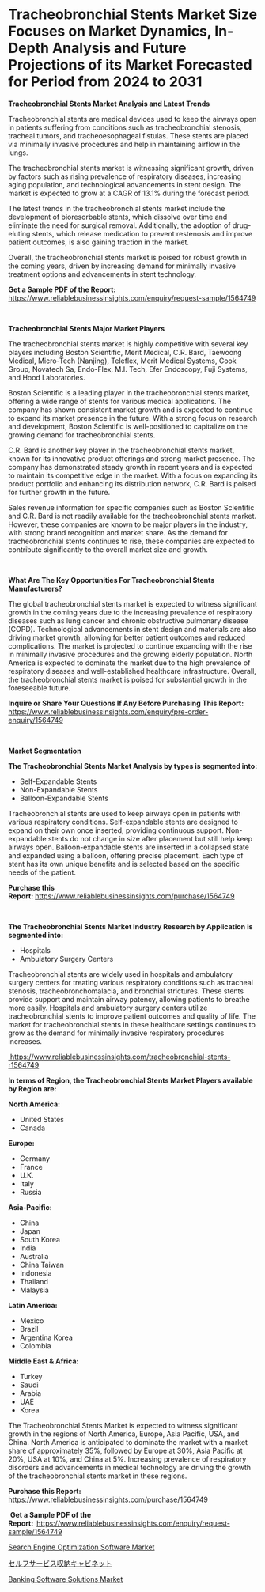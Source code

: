 <p><h1>Tracheobronchial Stents Market Size Focuses on Market Dynamics, In-Depth Analysis and Future Projections of its Market Forecasted for Period from 2024 to 2031</h1></p><p><strong>Tracheobronchial Stents Market Analysis and Latest Trends</strong></p>
<p><p>Tracheobronchial stents are medical devices used to keep the airways open in patients suffering from conditions such as tracheobronchial stenosis, tracheal tumors, and tracheoesophageal fistulas. These stents are placed via minimally invasive procedures and help in maintaining airflow in the lungs.</p><p>The tracheobronchial stents market is witnessing significant growth, driven by factors such as rising prevalence of respiratory diseases, increasing aging population, and technological advancements in stent design. The market is expected to grow at a CAGR of 13.1% during the forecast period.</p><p>The latest trends in the tracheobronchial stents market include the development of bioresorbable stents, which dissolve over time and eliminate the need for surgical removal. Additionally, the adoption of drug-eluting stents, which release medication to prevent restenosis and improve patient outcomes, is also gaining traction in the market.</p><p>Overall, the tracheobronchial stents market is poised for robust growth in the coming years, driven by increasing demand for minimally invasive treatment options and advancements in stent technology.</p></p>
<p><strong>Get a Sample PDF of the Report:&nbsp;</strong> <a href="https://www.reliablebusinessinsights.com/enquiry/request-sample/1564749">https://www.reliablebusinessinsights.com/enquiry/request-sample/1564749</a></p>
<p>&nbsp;</p>
<p><strong>Tracheobronchial Stents Major Market Players</strong></p>
<p><p>The tracheobronchial stents market is highly competitive with several key players including Boston Scientific, Merit Medical, C.R. Bard, Taewoong Medical, Micro-Tech (Nanjing), Teleflex, Merit Medical Systems, Cook Group, Novatech Sa, Endo-Flex, M.I. Tech, Efer Endoscopy, Fuji Systems, and Hood Laboratories.</p><p>Boston Scientific is a leading player in the tracheobronchial stents market, offering a wide range of stents for various medical applications. The company has shown consistent market growth and is expected to continue to expand its market presence in the future. With a strong focus on research and development, Boston Scientific is well-positioned to capitalize on the growing demand for tracheobronchial stents.</p><p>C.R. Bard is another key player in the tracheobronchial stents market, known for its innovative product offerings and strong market presence. The company has demonstrated steady growth in recent years and is expected to maintain its competitive edge in the market. With a focus on expanding its product portfolio and enhancing its distribution network, C.R. Bard is poised for further growth in the future.</p><p>Sales revenue information for specific companies such as Boston Scientific and C.R. Bard is not readily available for the tracheobronchial stents market. However, these companies are known to be major players in the industry, with strong brand recognition and market share. As the demand for tracheobronchial stents continues to rise, these companies are expected to contribute significantly to the overall market size and growth.</p></p>
<p>&nbsp;</p>
<p><strong>What Are The Key Opportunities For Tracheobronchial Stents Manufacturers?</strong></p>
<p><p>The global tracheobronchial stents market is expected to witness significant growth in the coming years due to the increasing prevalence of respiratory diseases such as lung cancer and chronic obstructive pulmonary disease (COPD). Technological advancements in stent design and materials are also driving market growth, allowing for better patient outcomes and reduced complications. The market is projected to continue expanding with the rise in minimally invasive procedures and the growing elderly population. North America is expected to dominate the market due to the high prevalence of respiratory diseases and well-established healthcare infrastructure. Overall, the tracheobronchial stents market is poised for substantial growth in the foreseeable future.</p></p>
<p><strong>Inquire or Share Your Questions If Any Before Purchasing This Report:</strong> <a href="https://www.reliablebusinessinsights.com/enquiry/pre-order-enquiry/1564749">https://www.reliablebusinessinsights.com/enquiry/pre-order-enquiry/1564749</a></p>
<p>&nbsp;</p>
<p><strong>Market Segmentation</strong></p>
<p><strong>The Tracheobronchial Stents Market Analysis by types is segmented into:</strong></p>
<p><ul><li>Self-Expandable Stents</li><li>Non-Expandable Stents</li><li>Balloon-Expandable Stents</li></ul></p>
<p><p>Tracheobronchial stents are used to keep airways open in patients with various respiratory conditions. Self-expandable stents are designed to expand on their own once inserted, providing continuous support. Non-expandable stents do not change in size after placement but still help keep airways open. Balloon-expandable stents are inserted in a collapsed state and expanded using a balloon, offering precise placement. Each type of stent has its own unique benefits and is selected based on the specific needs of the patient.</p></p>
<p><strong>Purchase this Report:&nbsp;</strong><a href="https://www.reliablebusinessinsights.com/purchase/1564749">https://www.reliablebusinessinsights.com/purchase/1564749</a></p>
<p>&nbsp;</p>
<p><strong>The Tracheobronchial Stents Market Industry Research by Application is segmented into:</strong></p>
<p><ul><li>Hospitals</li><li>Ambulatory Surgery Centers</li></ul></p>
<p><p>Tracheobronchial stents are widely used in hospitals and ambulatory surgery centers for treating various respiratory conditions such as tracheal stenosis, tracheobronchomalacia, and bronchial strictures. These stents provide support and maintain airway patency, allowing patients to breathe more easily. Hospitals and ambulatory surgery centers utilize tracheobronchial stents to improve patient outcomes and quality of life. The market for tracheobronchial stents in these healthcare settings continues to grow as the demand for minimally invasive respiratory procedures increases.</p></p>
<p><a href="https://www.reliablebusinessinsights.com/tracheobronchial-stents-r1564749">&nbsp;https://www.reliablebusinessinsights.com/tracheobronchial-stents-r1564749</a></p>
<p><strong>In terms of Region, the Tracheobronchial Stents Market Players available by Region are:</strong></p>
<p>
    <p> <strong> North America: </strong>
        <ul>
            <li>United States</li>
            <li>Canada</li>
        </ul>
        </p> 
    <p> <strong> Europe: </strong>
        <ul>
            <li>Germany</li>
            <li>France</li>
            <li>U.K.</li>
            <li>Italy</li>
            <li>Russia</li>
        </ul>
        </p> 
    <p> <strong> Asia-Pacific: </strong>
        <ul>
            <li>China</li>
            <li>Japan</li>
            <li>South Korea</li>
            <li>India</li>
            <li>Australia</li>
            <li>China Taiwan</li>
            <li>Indonesia</li>
            <li>Thailand</li>
            <li>Malaysia</li>
        </ul>
        </p> 
    <p> <strong> Latin America: </strong>
        <ul>
            <li>Mexico</li>
            <li>Brazil</li>
            <li>Argentina Korea</li>
            <li>Colombia</li>
        </ul>
        </p> 
    <p> <strong> Middle East & Africa: </strong>
        <ul>
            <li>Turkey</li>
            <li>Saudi</li>
            <li>Arabia</li>
            <li>UAE</li>
            <li>Korea</li>
        </ul>
    </p>
    </p>
<p><p>The Tracheobronchial Stents Market is expected to witness significant growth in the regions of North America, Europe, Asia Pacific, USA, and China. North America is anticipated to dominate the market with a market share of approximately 35%, followed by Europe at 30%, Asia Pacific at 20%, USA at 10%, and China at 5%. Increasing prevalence of respiratory disorders and advancements in medical technology are driving the growth of the tracheobronchial stents market in these regions.</p></p>
<p><strong>Purchase this Report: </strong><a href="https://www.reliablebusinessinsights.com/purchase/1564749">https://www.reliablebusinessinsights.com/purchase/1564749</a></p>
<p>&nbsp;<strong>Get a Sample PDF of the Report:&nbsp;&nbsp;</strong><a href="https://www.reliablebusinessinsights.com/enquiry/request-sample/1564749">https://www.reliablebusinessinsights.com/enquiry/request-sample/1564749</a></p>
<p><strong></strong></p>
<p><p><a href="https://github.com/airdrophunter675/Market-Research-Report-List-1/blob/main/search-engine-optimization-software-market.md">Search Engine Optimization Software Market</a></p><p><a href="https://github.com/CarlieShields/Market-Research-Report-List-2/blob/main/9583956178763.md">セルフサービス収納キャビネット</a></p><p><a href="https://github.com/aafbctfl75/Market-Research-Report-List-1/blob/main/banking-software-solutions-market.md">Banking Software Solutions Market</a></p></p>